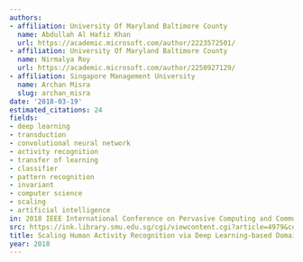 ```yaml
---
authors:
- affiliation: University Of Maryland Baltimore County
  name: Abdullah Al Hafiz Khan
  url: https://academic.microsoft.com/author/2223572501/
- affiliation: University Of Maryland Baltimore County
  name: Nirmalya Roy
  url: https://academic.microsoft.com/author/2250927129/
- affiliation: Singapore Management University
  name: Archan Misra
  slug: archan_misra
date: '2018-03-19'
estimated_citations: 24
fields:
- deep learning
- transduction
- convolutional neural network
- activity recognition
- transfer of learning
- classifier
- pattern recognition
- invariant
- computer science
- scaling
- artificial intelligence
in: 2018 IEEE International Conference on Pervasive Computing and Communications (PerCom)
src: https://ink.library.smu.edu.sg/cgi/viewcontent.cgi?article=4979&context=sis_research
title: Scaling Human Activity Recognition via Deep Learning-based Domain Adaptation
year: 2018
---
```

